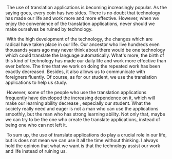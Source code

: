 ​    The use of translation applications is becoming increasingly popular.  As the saying goes, every coin has two sides. There is no doubt that technology has made our life and work more and more effective. However, when we enjoy the convenience of the translation applications, never should we make ourselves be ruined by technology.

​    With the high development of the technology, the changes which are radical have taken place in our life. Our  ancestor who live hundreds even thousands years ago may never think about there would be one technology which could translate the language automatically. What's more, the birth of this kind of technology has made our daily life and work more effective than ever before. The time that we work on doing the repeated work has been exactly decreased. Besides, it also allows us to communicate with foreigners fluently. Of course, as for our student, we use the translation applications to help us study.

​    However, some of the people who use the translation applications frequently have developed the increasing dependence on it, which will make our learning ability decrease , especially our student. What the society really need and eager is not a man who can use the applications smoothly, but the man who has strong learning ability. Not only that, maybe we can try to be the one who create the translate applications, instead of being one who can not left it. 

​    To sum up, the use of translate applications do play a crucial role in our life, but is does not mean we can use it all the time without thinking. I always hold the opinion that what we want is that the technology assist our work and life instead of ruining us. 

